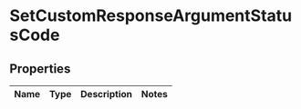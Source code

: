 

# SetCustomResponseArgumentStatusCode


## Properties

| Name | Type | Description | Notes |
|------------ | ------------- | ------------- | -------------|




